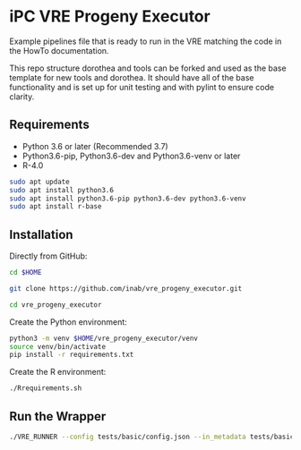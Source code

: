 # iPC VRE Progeny Executor

Example pipelines file that is ready to run in the VRE matching the code in the HowTo documentation.

This repo structure dorothea and tools can be forked and used as the base template for new tools and dorothea. 
It should have all of the base functionality and is set up for unit testing and with pylint to ensure code clarity.

## Requirements

- Python 3.6 or later (Recommended 3.7)
- Python3.6-pip, Python3.6-dev and Python3.6-venv or later
- R-4.0

```bash
sudo apt update
sudo apt install python3.6 
sudo apt install python3.6-pip python3.6-dev python3.6-venv
sudo apt install r-base
```

## Installation

Directly from GitHub:

```bash
cd $HOME

git clone https://github.com/inab/vre_progeny_executor.git

cd vre_progeny_executor
```

Create the Python environment:

```bash
python3 -m venv $HOME/vre_progeny_executor/venv
source venv/bin/activate
pip install -r requirements.txt
```

Create the R environment:

```bash
./Rrequirements.sh
```

## Run the Wrapper
```bash
./VRE_RUNNER --config tests/basic/config.json --in_metadata tests/basic/in_metadata.json --out_metadata out_metadata.json --log_file VRE_RUNNER.log
```
